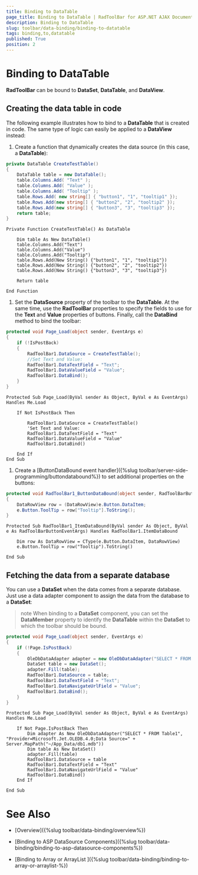 ```yaml
---
title: Binding to DataTable
page_title: Binding to DataTable | RadToolBar for ASP.NET AJAX Documentation
description: Binding to DataTable
slug: toolbar/data-binding/binding-to-datatable
tags: binding,to,datatable
published: True
position: 2
---
```


# Binding to DataTable

**RadToolBar** can be bound to **DataSet**, **DataTable**, and **DataView**.

## Creating the data table in code

The following example illustrates how to bind to a **DataTable** that is created in code. The same type of logic can easily be applied to a **DataView** instead:

1. Create a function that dynamically creates the data source (in this case, a **DataTable**): 


````C#	     
private DataTable CreateTestTable()
{ 
    DataTable table = new DataTable(); 
    table.Columns.Add( "Text" ); 
    table.Columns.Add( "Value" ); 
    table.Columns.Add( "Tooltip" );  
    table.Rows.Add( new string[] { "button1", "1", "tooltip1" }); 
    table.Rows.Add(new string[] { "button2", "2", "tooltip2" }); 
    table.Rows.Add(new string[] { "button3", "3", "tooltip3" }); 
    return table;
}				
````
````VB.NET	
Private Function CreateTestTable() As DataTable

    Dim table As New DataTable()
    table.Columns.Add("Text")
    table.Columns.Add("Value")
    table.Columns.Add("Tooltip")
    table.Rows.Add(New String() {"button1", "1", "tooltip1"})
    table.Rows.Add(New String() {"button2", "2", "tooltip2"})
    table.Rows.Add(New String() {"button3", "3", "tooltip3"})

    Return table

End Function	
````


1. Set the **DataSource** property of the toolbar to the **DataTable**. At the same time, use the **RadToolBar** properties to specify the fields to use for the **Text** and **Value** properties of buttons. Finally, call the **DataBind** method to bind the toolbar: 


````C#	     
protected void Page_Load(object sender, EventArgs e)
{ 
    if (!IsPostBack) 
    {   
        RadToolBar1.DataSource = CreateTestTable();     
        //Set Text and Value:   
        RadToolBar1.DataTextField = "Text";   
        RadToolBar1.DataValueField = "Value";   
        RadToolBar1.DataBind(); 
    }
}				
````
````VB.NET
Protected Sub Page_Load(ByVal sender As Object, ByVal e As EventArgs) Handles Me.Load

    If Not IsPostBack Then

        RadToolBar1.DataSource = CreateTestTable()
        'Set Text and Value:   
        RadToolBar1.DataTextField = "Text"
        RadToolBar1.DataValueField = "Value"
        RadToolBar1.DataBind()

    End If
End Sub	
````

1. Create a [ButtonDataBound event handler]({%slug toolbar/server-side-programming/buttondatabound%}) to set additional properties on the buttons: 


````C#
protected void RadToolBar1_ButtonDataBound(object sender, RadToolBarButtonEventArgs e)
{    
    DataRowView row = (DataRowView)e.Button.DataItem;    
    e.Button.ToolTip = row["Tooltip"].ToString();    
}				
````
````VB.NET
Protected Sub RadToolBar1_ItemDataBound(ByVal sender As Object, ByVal e As RadToolBarButtonEventArgs) Handles RadToolBar1.ItemDataBound

    Dim row As DataRowView = CType(e.Button.DataItem, DataRowView)
    e.Button.ToolTip = row("Tooltip").ToString()

End Sub	
````

## Fetching the data from a separate database

You can use a **DataSet** when the data comes from a separate database. Just use a data adapter component to assign the data from the database to a **DataSet**:

>note When binding to a **DataSet** component, you can set the **DataMember** property to identify the **DataTable** within the **DataSet** to which the toolbar should be bound.
>


````C#	     
protected void Page_Load(object sender, EventArgs e)
{ 
    if (!Page.IsPostBack)
    {   
        OleDbDataAdapter adapter = new OleDbDataAdapter("SELECT * FROM Table1","Provider=Microsoft.Jet.OLEDB.4.0;Data Source="+ Server.MapPath("~/App_Data/db1.mdb" ));   
        DataSet table = new DataSet();   
        adapter.Fill(table);   
        RadToolBar1.DataSource = table;   
        RadToolBar1.DataTextField = "Text";  
        RadToolBar1.DataNavigateUrlField = "Value";   
        RadToolBar1.DataBind(); 
    }
}		
````
````VB.NET	
Protected Sub Page_Load(ByVal sender As Object, ByVal e As EventArgs) Handles Me.Load

    If Not Page.IsPostBack Then
        Dim adapter As New OleDbDataAdapter("SELECT * FROM Table1", "Provider=Microsoft.Jet.OLEDB.4.0;Data Source=" + Server.MapPath("~/App_Data/db1.mdb"))
        Dim table As New DataSet()
        adapter.Fill(table)
        RadToolBar1.DataSource = table
        RadToolBar1.DataTextField = "Text"
        RadToolBar1.DataNavigateUrlField = "Value"
        RadToolBar1.DataBind()
    End If

End Sub	    
````

# See Also

 * [Overview]({%slug toolbar/data-binding/overview%})

 * [Binding to ASP DataSource Components]({%slug toolbar/data-binding/binding-to-asp-datasource-components%})

 * [Binding to Array or ArrayList ]({%slug toolbar/data-binding/binding-to-array-or-arraylist-%})
